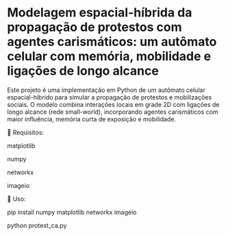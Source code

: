 # Modelagem espacial-híbrida da propagação de protestos com agentes carismáticos: um autômato celular com memória, mobilidade e ligações de longo alcance
Este projeto é uma implementação em Python de um autômato celular espacial-híbrido para simular a propagação de protestos e mobilizações sociais.
O modelo combina interações locais em grade 2D com ligações de longo alcance (rede small-world), incorporando agentes carismáticos com maior influência, memória curta de exposição e mobilidade.

📌 Requisitos:

matplotlib

numpy

networkx

imageio


🚀 Uso:


pip install numpy matplotlib networkx imageio

python protest_ca.py
